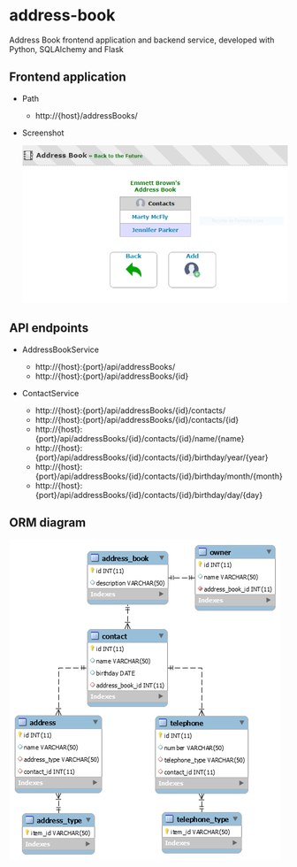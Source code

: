 # address-book

Address Book frontend application and backend service, developed with Python, SQLAlchemy and Flask

## Frontend application
- Path
    - http://{host}/addressBooks/

- Screenshot

    ![Frontend](Screenshot.png)

## API endpoints

- AddressBookService
    - http://{host}:{port}/api/addressBooks/
    - http://{host}:{port}/api/addressBooks/{id}

- ContactService
    - http://{host}:{port}/api/addressBooks/{id}/contacts/
    - http://{host}:{port}/api/addressBooks/{id}/contacts/{id}
    - http://{host}:{port}/api/addressBooks/{id}/contacts/{id}/name/{name}
    - http://{host}:{port}/api/addressBooks/{id}/contacts/{id}/birthday/year/{year}
    - http://{host}:{port}/api/addressBooks/{id}/contacts/{id}/birthday/month/{month}
    - http://{host}:{port}/api/addressBooks/{id}/contacts/{id}/birthday/day/{day}

## ORM diagram

![ORM diagram](ORM%20diagram.png)
